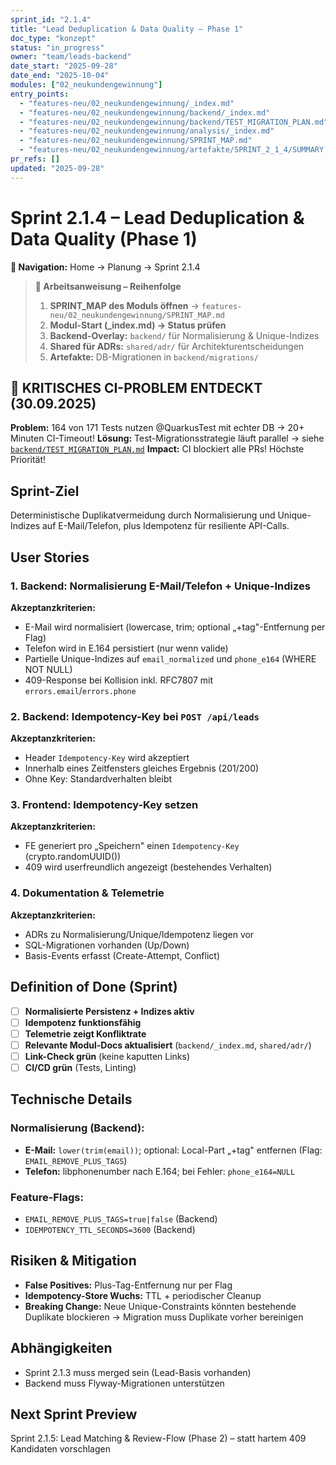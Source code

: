 ```yaml
---
sprint_id: "2.1.4"
title: "Lead Deduplication & Data Quality – Phase 1"
doc_type: "konzept"
status: "in_progress"
owner: "team/leads-backend"
date_start: "2025-09-28"
date_end: "2025-10-04"
modules: ["02_neukundengewinnung"]
entry_points:
  - "features-neu/02_neukundengewinnung/_index.md"
  - "features-neu/02_neukundengewinnung/backend/_index.md"
  - "features-neu/02_neukundengewinnung/backend/TEST_MIGRATION_PLAN.md"  # KRITISCH: CI-Fix
  - "features-neu/02_neukundengewinnung/analysis/_index.md"
  - "features-neu/02_neukundengewinnung/SPRINT_MAP.md"
  - "features-neu/02_neukundengewinnung/artefakte/SPRINT_2_1_4/SUMMARY.md"
pr_refs: []
updated: "2025-09-28"
---
```


# Sprint 2.1.4 – Lead Deduplication & Data Quality (Phase 1)

**📍 Navigation:** Home → Planung → Sprint 2.1.4

> **🎯 Arbeitsanweisung – Reihenfolge**
> 1. **SPRINT_MAP des Moduls öffnen** → `features-neu/02_neukundengewinnung/SPRINT_MAP.md`
> 2. **Modul-Start (_index.md) → Status prüfen**
> 3. **Backend-Overlay:** `backend/` für Normalisierung & Unique-Indizes
> 4. **Shared für ADRs:** `shared/adr/` für Architekturentscheidungen
> 5. **Artefakte:** DB-Migrationen in `backend/migrations/`

## 🚨 KRITISCHES CI-PROBLEM ENTDECKT (30.09.2025)

**Problem:** 164 von 171 Tests nutzen @QuarkusTest mit echter DB → 20+ Minuten CI-Timeout!
**Lösung:** Test-Migrationsstrategie läuft parallel → siehe [`backend/TEST_MIGRATION_PLAN.md`](features-neu/02_neukundengewinnung/backend/TEST_MIGRATION_PLAN.md)
**Impact:** CI blockiert alle PRs! Höchste Priorität!

## Sprint-Ziel

Deterministische Duplikatvermeidung durch Normalisierung und Unique-Indizes auf E-Mail/Telefon, plus Idempotenz für resiliente API-Calls.

## User Stories

### 1. Backend: Normalisierung E-Mail/Telefon + Unique-Indizes
**Akzeptanzkriterien:**
- E-Mail wird normalisiert (lowercase, trim; optional „+tag"-Entfernung per Flag)
- Telefon wird in E.164 persistiert (nur wenn valide)
- Partielle Unique-Indizes auf `email_normalized` und `phone_e164` (WHERE NOT NULL)
- 409-Response bei Kollision inkl. RFC7807 mit `errors.email`/`errors.phone`

### 2. Backend: Idempotency-Key bei `POST /api/leads`
**Akzeptanzkriterien:**
- Header `Idempotency-Key` wird akzeptiert
- Innerhalb eines Zeitfensters gleiches Ergebnis (201/200)
- Ohne Key: Standardverhalten bleibt

### 3. Frontend: Idempotency-Key setzen
**Akzeptanzkriterien:**
- FE generiert pro „Speichern" einen `Idempotency-Key` (crypto.randomUUID())
- 409 wird userfreundlich angezeigt (bestehendes Verhalten)

### 4. Dokumentation & Telemetrie
**Akzeptanzkriterien:**
- ADRs zu Normalisierung/Unique/Idempotenz liegen vor
- SQL-Migrationen vorhanden (Up/Down)
- Basis-Events erfasst (Create-Attempt, Conflict)

## Definition of Done (Sprint)

- [ ] **Normalisierte Persistenz + Indizes aktiv**
- [ ] **Idempotenz funktionsfähig**
- [ ] **Telemetrie zeigt Konfliktrate**
- [ ] **Relevante Modul-Docs aktualisiert** (`backend/_index.md`, `shared/adr/`)
- [ ] **Link-Check grün** (keine kaputten Links)
- [ ] **CI/CD grün** (Tests, Linting)

## Technische Details

### Normalisierung (Backend):
- **E-Mail:** `lower(trim(email))`; optional: Local-Part „+tag" entfernen (Flag: `EMAIL_REMOVE_PLUS_TAGS`)
- **Telefon:** libphonenumber nach E.164; bei Fehler: `phone_e164=NULL`

### Feature-Flags:
- `EMAIL_REMOVE_PLUS_TAGS=true|false` (Backend)
- `IDEMPOTENCY_TTL_SECONDS=3600` (Backend)

## Risiken & Mitigation

- **False Positives:** Plus-Tag-Entfernung nur per Flag
- **Idempotency-Store Wuchs:** TTL + periodischer Cleanup
- **Breaking Change:** Neue Unique-Constraints könnten bestehende Duplikate blockieren → Migration muss Duplikate vorher bereinigen

## Abhängigkeiten

- Sprint 2.1.3 muss merged sein (Lead-Basis vorhanden)
- Backend muss Flyway-Migrationen unterstützen

## Next Sprint Preview

Sprint 2.1.5: Lead Matching & Review-Flow (Phase 2) – statt hartem 409 Kandidaten vorschlagen